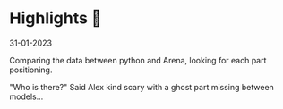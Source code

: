 # Highlights 💫

31-01-2023

Comparing the data between python and Arena, looking for each part positioning.

"Who is there?" Said Alex kind scary with a ghost part missing between models...
